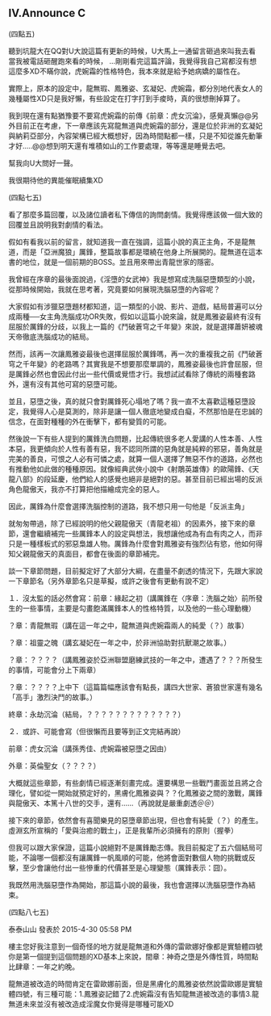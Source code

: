 ## IV.Announce C

(四點五)

聽到坑龍大在QQ對U大說這篇有更新的時候，U大馬上一通留言砸過來叫我去看當我被電話砸醒跑來看的時候， ...剛剛看完這篇評論，我覺得我自己寫都沒有想這麼多XD不瞞你說，虎婉霜的性格特色，我本來就是給予她病嬌的屬性在。

實際上，原本的設定中，龍無瑕、鳳雅姿、玄凝妃、虎婉霜，都分別地代表女人的幾種屬性XD只是我好懶，有些設定在打字打到手痠時，真的很想刪掉算了。

我到現在還有點猶豫要不要寫虎婉霜的前傳《前章：虎女沉淪》，感覺真懶@@另外目前正在考慮，下一章應該先寫龍無道與虎婉霜的部分，還是位於非洲的玄凝妃與納莉亞部分，內容架構已經大概想好，因為時間點都一樣，只是不知從誰先動筆才好.....@@想到明天還有堆積如山的工作要處理，等等還是睡覺去吧。

幫我向U大問好一聲。

我很期待他的異能催眠續集XD


(四點七五)

看了那麼多篇回覆，以及諸位讀者私下傳信的詢問劇情。我覺得應該做一個大致的回覆並且說明我對劇情的看法。

假如有看我以前的留言，就知道我一直在強調，這篇小說的真正主角，不是龍無道，而是「亞洲魔狼」厲鋒，整篇故事都是環繞在他身上所展開的。龍無道在這本書的地位，就是一個前期的BOSS。並且用來帶出青龍世家的隱密。

我曾經在序章的最後面說過，《淫墮的女武神》我是想寫成洗腦惡墮類型的小說，從那時候開始，我就在思考著，究竟要如何展現洗腦惡墮的內容呢？

大家假如有涉獵惡墮題材都知道，這一類型的小說、影片、遊戲，結局普遍可以分成兩種──女主角洗腦成功OR失敗，假如以這篇小說來論，就是鳳雅姿最終有沒有屈服於厲鋒的分歧，以我上一篇的《鬥破蒼穹之千年變》來說，就是選擇蕭妍被魂天帝徹底洗腦成功的結局。

然而，該再一次讓鳳雅姿最後也選擇屈服於厲鋒嗎，再一次的重複我之前《鬥破蒼穹之千年變》的老路嗎？其實我是不想要那麼單調的，鳳雅姿最後也許會屈服，但是厲鋒必然也會因此付出一些代價或覺悟才行。我想試試看除了傳統的兩種套路外，還有沒有其他可寫的惡墮可能。

並且，惡墮之後，真的就只會對厲鋒死心塌地了嗎？我一直不太喜歡這種惡墮設定，我覺得人心是莫測的，除非是讓一個人徹底地變成白癡，不然那怕是在忠誠的信念，在面對種種的外在衝擊下，都有變質的可能。

然後說一下有些人提到的厲鋒洗白問題，比起傳統很多老人愛講的人性本善、人性本惡，我更傾向於人性有善有惡，我不認同所謂的惡角就是純粹的邪惡，善角就是完美的善良，可恨之人必有可憐之處，就算一個人選擇了無惡不作的道路，必然也有推動他如此做的種種原因。就像經典武俠小說中《射鵰英雄傳》的歐陽鋒、《天龍八部》的段延慶，他們給人的感覺也絕非是絕對的惡。甚至目前已經出場的反派角色龍傲天，我亦不打算把他描繪成完全的惡人。

因此，厲鋒為什麼會選擇洗腦控制的道路，我不想只用一句他是「反派主角」

就匆匆帶過，除了已經說明的他父親龍傲天（青龍老祖）的因素外，接下來的章節，還會繼續補完一些厲鋒本人的設定與想法，我想讓他成為有血有肉之人，而非只是一種樣板式的邪惡梟雄人物。厲鋒為什麼會對鳳雅姿有強烈佔有慾，他如何得知父親龍傲天的真面目，都會在後面的章節補完。

談一下章節問題，目前擬定好了大部分大綱，在盡量不劇透的情況下，先跟大家說一下章節名（另外章節名只是草擬，或許之後會有更動有說不定）

１．沒太監的話必然會寫：前章：緣起之初（講厲鋒在〈序章：洗腦之始〉前所發生的一些事情，主要是勾畫飽滿厲鋒本人的性格特質，以及他的一些心理動機）

？章：青龍無瑕（講在這一年之中，龍無道與虎婉霜兩人的純愛（？）故事）

？章：祖靈之魄（講玄凝妃在一年之中，於非洲協助對抗獸潮之故事。）

？章：？？？？（講鳳雅姿於亞洲聯盟磨練武技的一年之中，遭遇了？？？所發生的事情，可能會分上下兩章）

？章：？？？？上中下（這篇篇幅應該會有點長，講四大世家、蒼狼世家還有幾名「高手」激烈決鬥的故事。）

終章：永劫沉淪（結局，？？？？？？？？？？？？？）

２．或許、可能會寫（但很懶而且要等到正文完結再說）

前章：虎女沉淪（講孫秀佳、虎婉霜被惡墮之因由）

外章：英倫聖女（？？？？）

大概就這些章節，有些劇情已經逐漸刻畫完成。還要構思一些戰鬥畫面並且將之合理化，譬如從一開始就預定好的，黑膚化鳳雅姿與？？化鳳雅姿之間的激戰，厲鋒與龍傲天、本篤十八世的交手，還有……（再說就是嚴重劇透＠＠）

接下來的章節，依然會有喜聞樂見的惡墮章節出現，但也會有純愛（？）的產生。虛淵玄所宣稱的「愛與治癒的戰士」，正是我輩所必須擁有的原則（握拳）

但我可以跟大家保證，這篇小說絕對不是厲鋒勵志傳。我目前擬定了五六個結局可能，不論哪一個都沒有讓厲鋒一帆風順的可能，他將會面對數個人物的挑戰或反擊，至少會讓他付出一些慘重的代價甚至是心理變態（厲鋒表示：囧）。

我既然用洗腦惡墮作為開始，那這篇小說的最後，我也會選擇以洗腦惡墮作為結束。


(四點八七五)

泰泰山山 發表於 2015-4-30 05:58 PM

樓主您好我注意到一個奇怪的地方就是龍無道和外傳的雷歐娜好像都是實驗體四號你是第一個提到這個問題的XD基本上來說，間章：神奇之墮是外傳性質，時間點比肆章：一年之約晚。

龍無道被改造的時間肯定在雷歐娜前面，但是黑膚化的鳳雅姿依然說雷歐娜是實驗體四號，有三種可能：1.鳳雅姿記錯了2.虎婉霜沒有告知龍無道被改造的事情3.龍無道未來並沒有被改造成淫魔女你覺得是哪種可能XD


